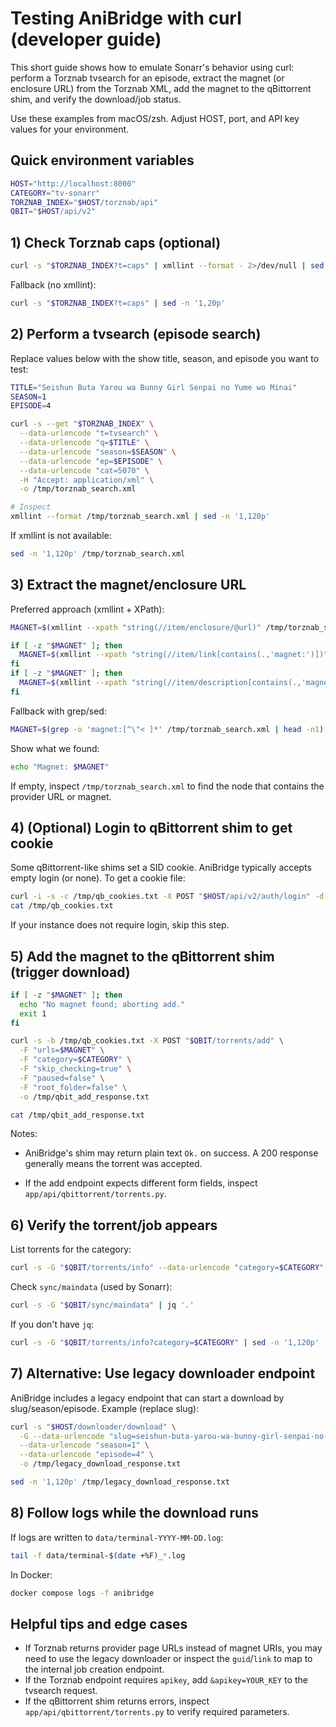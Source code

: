 # Testing AniBridge with curl (developer guide)

This short guide shows how to emulate Sonarr's behavior using curl: perform a Torznab tvsearch for an episode, extract the magnet (or enclosure URL) from the Torznab XML, add the magnet to the qBittorrent shim, and verify the download/job status.

Use these examples from macOS/zsh. Adjust HOST, port, and API key values for your environment.

## Quick environment variables

```zsh
HOST="http://localhost:8000"
CATEGORY="tv-sonarr"
TORZNAB_INDEX="$HOST/torznab/api"
QBIT="$HOST/api/v2"
```

## 1) Check Torznab caps (optional)

```zsh
curl -s "$TORZNAB_INDEX?t=caps" | xmllint --format - 2>/dev/null | sed -n '1,40p'
```

Fallback (no xmllint):

```zsh
curl -s "$TORZNAB_INDEX?t=caps" | sed -n '1,20p'
```

## 2) Perform a tvsearch (episode search)

Replace values below with the show title, season, and episode you want to test:

```zsh
TITLE="Seishun Buta Yarou wa Bunny Girl Senpai no Yume wo Minai"
SEASON=1
EPISODE=4

curl -s --get "$TORZNAB_INDEX" \
  --data-urlencode "t=tvsearch" \
  --data-urlencode "q=$TITLE" \
  --data-urlencode "season=$SEASON" \
  --data-urlencode "ep=$EPISODE" \
  --data-urlencode "cat=5070" \
  -H "Accept: application/xml" \
  -o /tmp/torznab_search.xml

# Inspect
xmllint --format /tmp/torznab_search.xml | sed -n '1,120p'
```

If xmllint is not available:

```zsh
sed -n '1,120p' /tmp/torznab_search.xml
```

## 3) Extract the magnet/enclosure URL

Preferred approach (xmllint + XPath):

```zsh
MAGNET=$(xmllint --xpath "string(//item/enclosure/@url)" /tmp/torznab_search.xml 2>/dev/null)

if [ -z "$MAGNET" ]; then
  MAGNET=$(xmllint --xpath "string(//item/link[contains(.,'magnet:')])" /tmp/torznab_search.xml 2>/dev/null)
fi
if [ -z "$MAGNET" ]; then
  MAGNET=$(xmllint --xpath "string(//item/description[contains(.,'magnet:')])" /tmp/torznab_search.xml 2>/dev/null | grep -o 'magnet:[^\"< ]*' | head -n1)
fi
```

Fallback with grep/sed:

```zsh
MAGNET=$(grep -o 'magnet:[^\"< ]*' /tmp/torznab_search.xml | head -n1)
```

Show what we found:

```zsh
echo "Magnet: $MAGNET"
```

If empty, inspect `/tmp/torznab_search.xml` to find the node that contains the provider URL or magnet.

## 4) (Optional) Login to qBittorrent shim to get cookie

Some qBittorrent-like shims set a SID cookie. AniBridge typically accepts empty login (or none). To get a cookie file:

```zsh
curl -i -s -c /tmp/qb_cookies.txt -X POST "$HOST/api/v2/auth/login" -d "username=&password=&remember=false"
cat /tmp/qb_cookies.txt
```

If your instance does not require login, skip this step.

## 5) Add the magnet to the qBittorrent shim (trigger download)

```zsh
if [ -z "$MAGNET" ]; then
  echo "No magnet found; aborting add."
  exit 1
fi

curl -s -b /tmp/qb_cookies.txt -X POST "$QBIT/torrents/add" \
  -F "urls=$MAGNET" \
  -F "category=$CATEGORY" \
  -F "skip_checking=true" \
  -F "paused=false" \
  -F "root_folder=false" \
  -o /tmp/qbit_add_response.txt

cat /tmp/qbit_add_response.txt
```

Notes:

- AniBridge's shim may return plain text `Ok.` on success. A 200 response generally means the torrent was accepted.

- If the add endpoint expects different form fields, inspect `app/api/qbittorrent/torrents.py`.

## 6) Verify the torrent/job appears

List torrents for the category:

```zsh
curl -s -G "$QBIT/torrents/info" --data-urlencode "category=$CATEGORY" | jq .
```

Check `sync/maindata` (used by Sonarr):

```zsh
curl -s -G "$QBIT/sync/maindata" | jq '.'
```

If you don't have `jq`:

```zsh
curl -s -G "$QBIT/torrents/info?category=$CATEGORY" | sed -n '1,120p'
```

## 7) Alternative: Use legacy downloader endpoint

AniBridge includes a legacy endpoint that can start a download by slug/season/episode. Example (replace slug):

```zsh
curl -s "$HOST/downloader/download" \
  -G --data-urlencode "slug=seishun-buta-yarou-wa-bunny-girl-senpai-no-yume-wo-minai" \
  --data-urlencode "season=1" \
  --data-urlencode "episode=4" \
  -o /tmp/legacy_download_response.txt

sed -n '1,120p' /tmp/legacy_download_response.txt
```

## 8) Follow logs while the download runs

If logs are written to `data/terminal-YYYY-MM-DD.log`:

```zsh
tail -f data/terminal-$(date +%F)_*.log
```

In Docker:

```zsh
docker compose logs -f anibridge
```

## Helpful tips and edge cases

- If Torznab returns provider page URLs instead of magnet URIs, you may need to use the legacy downloader or inspect the `guid`/`link` to map to the internal job creation endpoint.
- If the Torznab endpoint requires `apikey`, add `&apikey=YOUR_KEY` to the tvsearch request.
- If the qBittorrent shim returns errors, inspect `app/api/qbittorrent/torrents.py` to verify required parameters.
